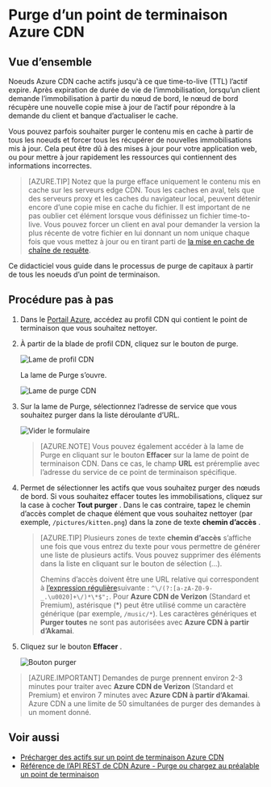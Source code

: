 <properties
    pageTitle="Purge d’un point de terminaison Azure CDN | Microsoft Azure"
    description="Découvrez comment effacer tout le contenu mis en cache à partir d’un point de terminaison CDN."
    services="cdn"
    documentationCenter=""
    authors="camsoper"
    manager="erikre"
    editor=""/>

<tags
    ms.service="cdn"
    ms.workload="tbd"
    ms.tgt_pltfrm="na"
    ms.devlang="na"
    ms.topic="article"
    ms.date="07/28/2016"
    ms.author="casoper"/>

# <a name="purge-an-azure-cdn-endpoint"></a>Purge d’un point de terminaison Azure CDN

## <a name="overview"></a>Vue d’ensemble

Noeuds Azure CDN cache actifs jusqu'à ce que time-to-live (TTL) l’actif expire.  Après expiration de durée de vie de l’immobilisation, lorsqu’un client demande l’immobilisation à partir du nœud de bord, le nœud de bord récupère une nouvelle copie mise à jour de l’actif pour répondre à la demande du client et banque d’actualiser le cache.

Vous pouvez parfois souhaiter purger le contenu mis en cache à partir de tous les noeuds et forcer tous les récupérer de nouvelles immobilisations mis à jour.  Cela peut être dû à des mises à jour pour votre application web, ou pour mettre à jour rapidement les ressources qui contiennent des informations incorrectes.

> [AZURE.TIP] Notez que la purge efface uniquement le contenu mis en cache sur les serveurs edge CDN.  Tous les caches en aval, tels que des serveurs proxy et les caches du navigateur local, peuvent détenir encore d’une copie mise en cache du fichier.  Il est important de ne pas oublier cet élément lorsque vous définissez un fichier time-to-live.  Vous pouvez forcer un client en aval pour demander la version la plus récente de votre fichier en lui donnant un nom unique chaque fois que vous mettez à jour ou en tirant parti de [la mise en cache de chaîne de requête](cdn-query-string.md).  

Ce didacticiel vous guide dans le processus de purge de capitaux à partir de tous les noeuds d’un point de terminaison.

## <a name="walkthrough"></a>Procédure pas à pas

1. Dans le [Portail Azure](https://portal.azure.com), accédez au profil CDN qui contient le point de terminaison que vous souhaitez nettoyer.

2. À partir de la blade de profil CDN, cliquez sur le bouton de purge.

    ![Lame de profil CDN](./media/cdn-purge-endpoint/cdn-profile-blade.png)

    La lame de Purge s’ouvre.

    ![Lame de purge CDN](./media/cdn-purge-endpoint/cdn-purge-blade.png)

3. Sur la lame de Purge, sélectionnez l’adresse de service que vous souhaitez purger dans la liste déroulante d’URL.

    ![Vider le formulaire](./media/cdn-purge-endpoint/cdn-purge-form.png)

    > [AZURE.NOTE] Vous pouvez également accéder à la lame de Purge en cliquant sur le bouton **Effacer** sur la lame de point de terminaison CDN.  Dans ce cas, le champ **URL** est préremplie avec l’adresse du service de ce point de terminaison spécifique.

4. Permet de sélectionner les actifs que vous souhaitez purger des nœuds de bord.  Si vous souhaitez effacer toutes les immobilisations, cliquez sur la case à cocher **Tout purger** .  Dans le cas contraire, tapez le chemin d’accès complet de chaque élément que vous souhaitez nettoyer (par exemple, `/pictures/kitten.png`) dans la zone de texte **chemin d’accès** .

    > [AZURE.TIP] Plusieurs zones de texte **chemin d’accès** s’affiche une fois que vous entrez du texte pour vous permettre de générer une liste de plusieurs actifs.  Vous pouvez supprimer des éléments dans la liste en cliquant sur le bouton de sélection (...).
    >
    > Chemins d’accès doivent être une URL relative qui correspondent à [l’expression régulière](https://msdn.microsoft.com/library/az24scfc.aspx)suivante : `^\/(?:[a-zA-Z0-9-_.\u0020]+\/)*\*$";`.  Pour **Azure CDN de Verizon** (Standard et Premium), astérisque (\*) peut être utilisé comme un caractère générique (par exemple, `/music/*`).  Les caractères génériques et **Purger toutes** ne sont pas autorisées avec **Azure CDN à partir d’Akamai**.
    
5. Cliquez sur le bouton **Effacer** .

    ![Bouton purger](./media/cdn-purge-endpoint/cdn-purge-button.png)

> [AZURE.IMPORTANT] Demandes de purge prennent environ 2-3 minutes pour traiter avec **Azure CDN de Verizon** (Standard et Premium) et environ 7 minutes avec **Azure CDN à partir d’Akamai**.  Azure CDN a une limite de 50 simultanées de purger des demandes à un moment donné. 

## <a name="see-also"></a>Voir aussi
- [Précharger des actifs sur un point de terminaison Azure CDN](cdn-preload-endpoint.md)
- [Référence de l’API REST de CDN Azure - Purge ou chargez au préalable un point de terminaison](https://msdn.microsoft.com/library/mt634451.aspx)
